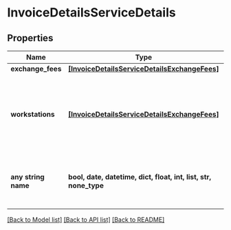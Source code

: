 # InvoiceDetailsServiceDetails


## Properties
Name | Type | Description | Notes
------------ | ------------- | ------------- | -------------
**exchange_fees** | [**[InvoiceDetailsServiceDetailsExchangeFees]**](InvoiceDetailsServiceDetailsExchangeFees.md) |  | [optional] 
**workstations** | [**[InvoiceDetailsServiceDetailsExchangeFees]**](InvoiceDetailsServiceDetailsExchangeFees.md) | Invoice details returns arrays of objects designated by Product Groups. E.G. Workstations | [optional] 
**any string name** | **bool, date, datetime, dict, float, int, list, str, none_type** | any string name can be used but the value must be the correct type | [optional]

[[Back to Model list]](../README.md#documentation-for-models) [[Back to API list]](../README.md#documentation-for-api-endpoints) [[Back to README]](../README.md)


